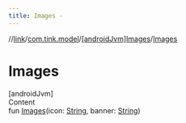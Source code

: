 ```yaml
---
title: Images -
---
```

//[link](../../index.md)/[com.tink.model](../index.md)/[[androidJvm]Images](index.md)/[Images](-images.md)



# Images  
[androidJvm]  
Content  
fun [Images](-images.md)(icon: [String](https://kotlinlang.org/api/latest/jvm/stdlib/kotlin/-string/index.html), banner: [String](https://kotlinlang.org/api/latest/jvm/stdlib/kotlin/-string/index.html))  



